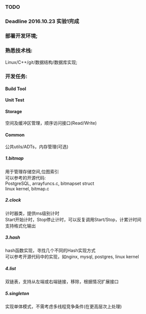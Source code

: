 
### __TODO__

### Deadline 2016.10.23 实验1完成  

### 部署开发环境;  

### 熟悉技术栈:  
Linux/C++/git/数据结构/数据库实现;  

### 开发任务:   

#### Build Tool  

#### Unit Test  

#### Storage  
空间及缓冲区管理，顺序访问接口(Read/Write)    

#### Common  
公共utils/ADTs，内存管理(可选)  

##### 1.bitmap
用于管理存储空间,位图索引  
可以参考的开源代码:  
PostgreSQL, arrayfuncs.c, bitmapset struct  
linux kernel, bitmap.c  

##### 2.clock
计时器类，提供ms级别计时  
Start开始计时，Stop停止计时，可以反复调用Start/Stop，计累计时间  
支持格式化输出

##### 3.hash
hash函数实现，寻找几个不同的Hash实现方式  
可以参考开源代码中的实现，如nginx, mysql, postgres, linux kernel

##### 4.list
双链表，支持从左端或右端链接，移除，根据情况扩展接口

##### 5.singleton
实现单体模式，不需考虑多线程竞争条件(在更高层次上处理)  
